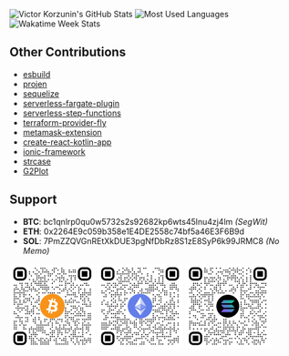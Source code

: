 ![Victor Korzunin's GitHub Stats](https://github-readme-stats.vercel.app/api?username=floydspace&show_icons=true&hide_border=true&hide_title=true)
![Most Used Languages](https://github-readme-stats.vercel.app/api/top-langs/?username=floydspace&hide_border=true&layout=compact&card_width=296)
![Wakatime Week Stats](https://github-readme-stats.vercel.app/api/wakatime?username=floydspace&hide_border=true&layout=compact)

## Other Contributions
- [esbuild](https://github.com/search?q=author%3Afloydspace+is%3Amerged+repo%3Aevanw%2Fesbuild&type=pullrequests&ref=advsearch&state=closed)
- [projen](https://github.com/search?q=author%3Afloydspace+is%3Amerged+repo%3Aprojen%2Fprojen&type=pullrequests&ref=advsearch&state=closed)
- [sequelize](https://github.com/search?q=author%3Afloydspace+is%3Amerged+repo%3Asequelize%2Fsequelize&type=pullrequests&ref=advsearch&state=closed)
- [serverless-fargate-plugin](https://github.com/search?q=author%3Afloydspace+is%3Amerged+repo%3Ahonerlaw%2Fserverless-fargate-plugin&type=pullrequests&ref=advsearch&state=closed)
- [serverless-step-functions](https://github.com/search?q=author%3Afloydspace+is%3Amerged+repo%3Aserverless-operations%2Fserverless-step-functions&type=pullrequests&ref=advsearch&state=closed)
- [terraform-provider-fly](https://github.com/search?q=author%3Afloydspace+is%3Amerged+repo%3Afly-apps%2Fterraform-provider-fly&type=pullrequests&ref=advsearch&state=closed)
- [metamask-extension](https://github.com/search?q=author%3Afloydspace+is%3Amerged+repo%3AMetaMask%2Fmetamask-extension&type=pullrequests&ref=advsearch&state=closed)
- [create-react-kotlin-app](https://github.com/search?q=author%3Afloydspace+is%3Amerged+repo%3AJetBrains%2Fcreate-react-kotlin-app&type=pullrequests&ref=advsearch&state=closed)
- [ionic-framework](https://github.com/search?q=author%3Afloydspace+is%3Amerged+repo%3Aionic-team%2Fionic-framework&type=pullrequests&ref=advsearch&state=closed)
- [strcase](https://github.com/search?q=author%3Afloydspace+is%3Amerged+repo%3Aiancoleman%2Fstrcase&type=pullrequests&ref=advsearch&state=closed)
- [G2Plot](https://github.com/search?q=author%3Afloydspace+is%3Amerged+repo%3Aantvis%2FG2Plot&type=pullrequests&ref=advsearch&state=closed)

## Support
- **BTC**: bc1qnlrp0qu0w5732s2s92682kp6wts45lnu4zj4lm _(SegWit)_
- **ETH**: 0x2264E9c059b358e1E4DE2558c74bf5a46E3F6B9d
- **SOL**: 7PmZZQVGnREtXkDUE3pgNfDbRz8S1zE8SyP6k99JRMC8 _(No Memo)_
<div>
  <img src="bitcoin-qr.png" alt="BTC QR Code" height="150" width="150" />
  <img src="ethereum-qr.png" alt="ETH QR Code" height="150" width="150" />
  <img src="solana-qr.png" alt="SOL QR Code" height="150" width="150" />
<div>

<!-- ## Backers
Warm _Thank you!_ to my backer: -->
